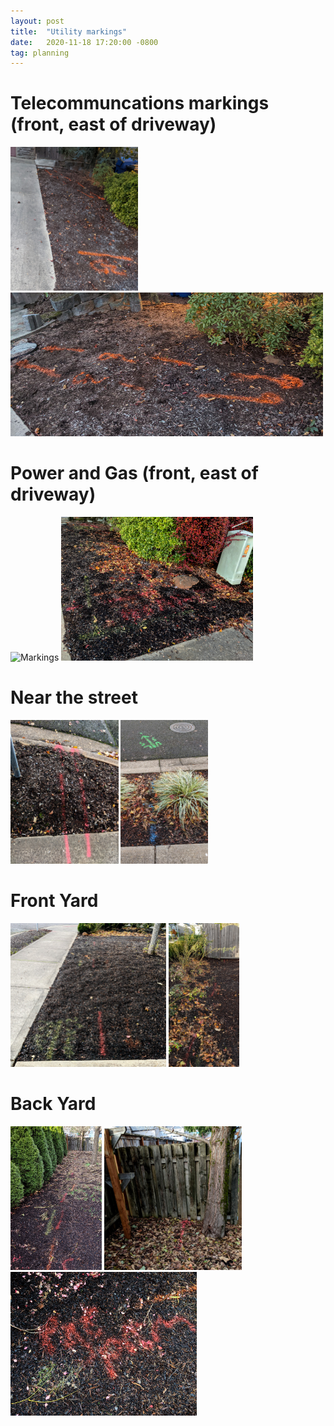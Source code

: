 ```yaml
---
layout: post
title:  "Utility markings"
date:   2020-11-18 17:20:00 -0800
tag: planning
---
```

# Telecommuncations markings (front, east of driveway)

<img src="/assets/front_side_telco.jpg" height = 230 title = "Markings"> ![Markings](/assets/front_side_telco2.jpg)

# Power and Gas (front, east of driveway)
<img src="/assets/front_side_all.jpg" height = 230 title = "Markings">
<img src="/assets/details_junction_box.jpg" height = 230 title = "Markings">

# Near the street
<img src="/assets/street_corner.jpg" height = 230 title = "Markings">
<img src="/assets/water_sewer.jpg" height = 230 title = "Markings">

# Front Yard
<img src="/assets/front_sidewalk.jpg" height = 230 title = "Markings">
<img src="/assets/front_yard_gate.jpg" height = 230 title = "Markings">

# Back Yard
<img src="/assets/backyard_fence.jpg" height = 230 title = "Markings">
<img src="/assets/backyard_fence2.jpg" height = 230 title = "Markings">
<img src="/assets/backyard_gate_writing.jpg" height = 230 title = "Markings">
